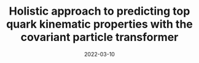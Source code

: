 ---
title: "Holistic approach to predicting top quark kinematic properties with the covariant particle transformer"
date: 2022-03-10
venue: Phys. Rev. D 107 (2023) 114029
link: https://arxiv.org/abs/2203.05687
inspire_id: 2050044
authors: Shikai Qiu, Shuo Han, Xiangyang Ju,  et al.
bibtex: '@article{Qiu:2022xvr,\n archiveprefix = {arXiv},\n author = {Qiu, Shikai and Han, Shuo and Ju, Xiangyang and Nachman, Benjamin and Wang, Haichen},\n doi = {10.1103/PhysRevD.107.114029},\n eprint = {2203.05687},\n journal = {Phys. Rev. D},\n number = {11},\n pages = {114029},\n primaryclass = {hep-ph},\n title = {{Holistic approach to predicting top quark kinematic properties with the covariant particle transformer}},\n volume = {107},\n year = {2023}\n}\n'
---